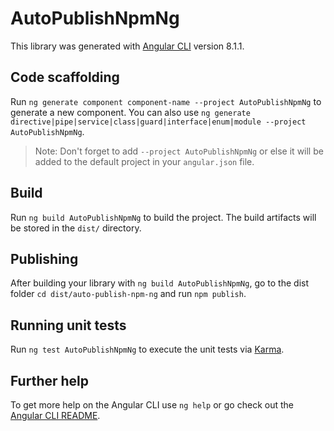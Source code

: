 # AutoPublishNpmNg

This library was generated with [Angular CLI](https://github.com/angular/angular-cli) version 8.1.1.

## Code scaffolding

Run `ng generate component component-name --project AutoPublishNpmNg` to generate a new component. You can also use `ng generate directive|pipe|service|class|guard|interface|enum|module --project AutoPublishNpmNg`.
> Note: Don't forget to add `--project AutoPublishNpmNg` or else it will be added to the default project in your `angular.json` file. 

## Build

Run `ng build AutoPublishNpmNg` to build the project. The build artifacts will be stored in the `dist/` directory.

## Publishing

After building your library with `ng build AutoPublishNpmNg`, go to the dist folder `cd dist/auto-publish-npm-ng` and run `npm publish`.

## Running unit tests

Run `ng test AutoPublishNpmNg` to execute the unit tests via [Karma](https://karma-runner.github.io).

## Further help

To get more help on the Angular CLI use `ng help` or go check out the [Angular CLI README](https://github.com/angular/angular-cli/blob/master/README.md).

